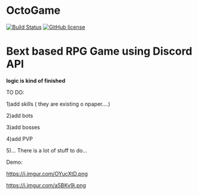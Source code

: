 # OctoGame

[![Build Status](https://travis-ci.org/mylorik/OctoGame.svg?branch=master)](https://travis-ci.org/mylorik/OctoGame)
[![GitHub license](https://img.shields.io/badge/license-MIT-blue.svg)](https://github.com/mylorik/OctoGame/blob/master/LICENSE)


# Bext based RPG Game using Discord API
**logic is kind of finished**

TO DO:

1)add skills ( they are existing o npaper....)

2)add bots

3)add bosses

4)add PVP

5)... There is a lot of stuff to do...

Demo:

https://i.imgur.com/OYucXtD.png

https://i.imgur.com/a5BKv9i.png
